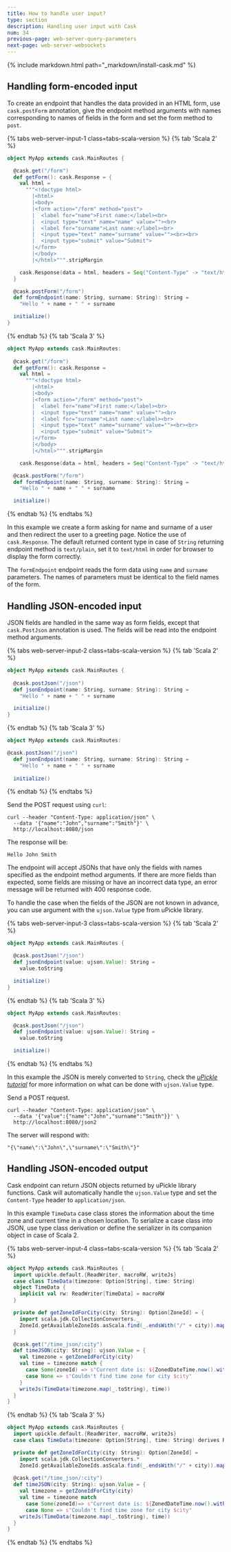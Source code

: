 ```yaml
---
title: How to handle user input?
type: section
description: Handling user input with Cask
num: 34
previous-page: web-server-query-parameters
next-page: web-server-websockets
---
```


{% include markdown.html path="_markdown/install-cask.md" %}

## Handling form-encoded input

To create an endpoint that handles the data provided in an HTML form, use `cask.postForm` annotation, give the endpoint method arguments
with names corresponding to names of fields in the form and set the form method to `post`.

{% tabs web-server-input-1 class=tabs-scala-version %}
{% tab 'Scala 2' %}
```scala
object MyApp extends cask.MainRoutes {

  @cask.get("/form")
  def getForm(): cask.Response = {
    val html =
      """<!doctype html>
        |<html>
        |<body>
        |<form action="/form" method="post">
        |  <label for="name">First name:</label><br>
        |  <input type="text" name="name" value=""><br>
        |  <label for="surname">Last name:</label><br>
        |  <input type="text" name="surname" value=""><br><br>
        |  <input type="submit" value="Submit">
        |</form>
        |</body>
        |</html>""".stripMargin

    cask.Response(data = html, headers = Seq("Content-Type" -> "text/html"))
  }

  @cask.postForm("/form")
  def formEndpoint(name: String, surname: String): String =
    "Hello " + name + " " + surname

  initialize()
}
```
{% endtab %}
{% tab 'Scala 3' %}
```scala
object MyApp extends cask.MainRoutes:
  
  @cask.get("/form")
  def getForm(): cask.Response =
    val html =
      """<!doctype html>
        |<html>
        |<body>
        |<form action="/form" method="post">
        |  <label for="name">First name:</label><br>
        |  <input type="text" name="name" value=""><br>
        |  <label for="surname">Last name:</label><br>
        |  <input type="text" name="surname" value=""><br><br>
        |  <input type="submit" value="Submit">
        |</form>
        |</body>
        |</html>""".stripMargin

    cask.Response(data = html, headers = Seq("Content-Type" -> "text/html"))

  @cask.postForm("/form")
  def formEndpoint(name: String, surname: String): String =
    "Hello " + name + " " + surname

  initialize()
```
{% endtab %}
{% endtabs %}

In this example we create a form asking for name and surname of a user and then redirect the user to a greeting page. Notice the
use of `cask.Response`. The default returned content type in case of `String` returning endpoint method is `text/plain`,
set it to `text/html` in order for browser to display the form correctly.

The `formEndpoint` endpoint reads the form data using `name` and `surname` parameters. The names of parameters must
be identical to the field names of the form.

## Handling JSON-encoded input

JSON fields are handled in the same way as form fields, except that `cask.PostJson` annotation is used. The fields
will be read into the endpoint method arguments.

{% tabs web-server-input-2 class=tabs-scala-version %}
{% tab 'Scala 2' %}
```scala
object MyApp extends cask.MainRoutes {
  
  @cask.postJson("/json")
  def jsonEndpoint(name: String, surname: String): String =
    "Hello " + name + " " + surname

  initialize()
}
```
{% endtab %}
{% tab 'Scala 3' %}
```scala
object MyApp extends cask.MainRoutes:

@cask.postJson("/json")
  def jsonEndpoint(name: String, surname: String): String =
    "Hello " + name + " " + surname
  
  initialize()
```
{% endtab %}
{% endtabs %}

Send the POST request using `curl`:

```shell
curl --header "Content-Type: application/json" \
  --data '{"name":"John","surname":"Smith"}' \
  http://localhost:8080/json
```

The response will be:
```
Hello John Smith
```

The endpoint will accept JSONs that have only the fields with names specified as the endpoint method arguments. If there
are more fields than expected, some fields are missing or have an incorrect data type, an error message
will be returned with 400 response code.

To handle the case when the fields of the JSON are not known in advance, you can use argument with the `ujson.Value` type
from uPickle library.

{% tabs web-server-input-3 class=tabs-scala-version %}
{% tab 'Scala 2' %}
```scala
object MyApp extends cask.MainRoutes {

  @cask.postJson("/json")
  def jsonEndpoint(value: ujson.Value): String =
    value.toString

  initialize()
}

```
{% endtab %}
{% tab 'Scala 3' %}
```scala
object MyApp extends cask.MainRoutes:

  @cask.postJson("/json")
  def jsonEndpoint(value: ujson.Value): String = 
    value.toString

  initialize()

```
{% endtab %}
{% endtabs %}

In this example the JSON is merely converted to `String`, check the [*uPickle tutorial*](/toolkit/json-intro.html) for more information
on what can be done with `ujson.Value` type.

Send a POST request.
```shell
curl --header "Content-Type: application/json" \
  --data '{"value":{"name":"John","surname":"Smith"}}' \
  http://localhost:8080/json2
```

The server will respond with:
```
"{\"name\":\"John\",\"surname\":\"Smith\"}"
```

## Handling JSON-encoded output

Cask endpoint can return JSON objects returned by uPickle library functions. Cask will automatically handle the `ujson.Value`
type and set the `Content-Type` header to `application/json`.

In this example `TimeData` case class stores the information about the time zone and current time in a chosen
location. To serialize a case class into JSON, use type class derivation or define the serializer in its companion object in case of Scala 2.

{% tabs web-server-input-4 class=tabs-scala-version %}
{% tab 'Scala 2' %}
```scala
object MyApp extends cask.MainRoutes {
  import upickle.default.{ReadWriter, macroRW, writeJs}
  case class TimeData(timezone: Option[String], time: String)
  object TimeData {
    implicit val rw: ReadWriter[TimeData] = macroRW
  }

  private def getZoneIdForCity(city: String): Option[ZoneId] = {
    import scala.jdk.CollectionConverters._
    ZoneId.getAvailableZoneIds.asScala.find(_.endsWith("/" + city)).map(ZoneId.of)
  }

  @cask.get("/time_json/:city")
  def timeJSON(city: String): ujson.Value = {
    val timezone = getZoneIdForCity(city)
    val time = timezone match {
      case Some(zoneId) => s"Current date is: ${ZonedDateTime.now().withZoneSameInstant(zoneId)}"
      case None => s"Couldn't find time zone for city $city"
    }
    writeJs(TimeData(timezone.map(_.toString), time))
  }
}
```
{% endtab %}
{% tab 'Scala 3' %}
```scala
object MyApp extends cask.MainRoutes {
  import upickle.default.{ReadWriter, macroRW, writeJs}
  case class TimeData(timezone: Option[String], time: String) derives ReadWriter

  private def getZoneIdForCity(city: String): Option[ZoneId] =
    import scala.jdk.CollectionConverters.*
    ZoneId.getAvailableZoneIds.asScala.find(_.endsWith("/" + city)).map(ZoneId.of)
  
  @cask.get("/time_json/:city")
  def timeJSON(city: String): ujson.Value = {
    val timezone = getZoneIdForCity(city)
    val time = timezone match
      case Some(zoneId)=> s"Current date is: ${ZonedDateTime.now().withZoneSameInstant(zoneId)}"
      case None => s"Couldn't find time zone for city $city"
    writeJs(TimeData(timezone.map(_.toString), time))
  }
}
```
{% endtab %}
{% endtabs %}